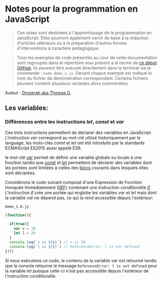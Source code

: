 # Notes pour la programmation en JavaScript

> Ces notes sont destinées à l'apprentissage de la programmation en JavaScript. Elles pourront également servir de base à la rédaction d'articles ultérieurs ou à la préparation d'autres formes d'interventions à caractère pédagogique.

> Tous les exemples de code présentés au cour de cette documentation sont regroupés dans le répertoire `demo` présent à la racine de [ce dépot GitHub](https://github.com/Drozerah/js-notes.git). Ils peuvent être exécuté directement dans le terminal via la commande : `node demo_x.js`. Devant chaque exemple est indiqué le nom du fichier de démonstration correspondant. Certains fichiers peuvent contenir plusieurs variantes alors commentées.

Auteur : [Drozerah aka Thomas G](https://github.com/Drozerah).

## Les variables:

### Différences entre les instructions _let_, _const_ et _var_

Ces trois instructions permettent de déclarer des variables en JavaScript. L'instruction _var_ correspond au mot-clé utilisé historiquement par le language, les mots-clés _const_ et _let_ ont été introduits par le standards ECMAScript ES2015 aussi appelé ES6.

le mot-clé  [_var_](https://developer.mozilla.org/fr/docs/Web/JavaScript/Reference/Instructions/var) permet de définir une variable globale ou locale à une fonction tandis que [_const_](https://developer.mozilla.org/fr/docs/Web/JavaScript/Reference/Instructions/const) et [_let_](https://developer.mozilla.org/fr/docs/Web/JavaScript/Reference/Instructions/let) permettent de déclarer des variables dont les portées sont limitées à celles des [blocs](https://developer.mozilla.org/fr/docs/Web/JavaScript/Reference/Instructions/bloc) courants dans lesquels elles sont déclarées.

Considérons le code suivant composé d'une Expression de Fonction Invoquée Immédiatement ([IIEF](https://developer.mozilla.org/fr/docs/Glossaire/IIFE)) contenant une instruction conditionelle [_if_](https://developer.mozilla.org/fr/docs/Web/JavaScript/Reference/Instructions/if...else). L'instruction _if_ crée une portée qui englobe les variables _var_ et _let_ mais dont la variable _var_ ne dépend pas, ce qui la rend accessible depuis l'extérieur:  

`demo_1.0.js`
````javascript
(function(){
    
  if(true){
    var v = 10
    let l = 20    
  }
  console.log(`v is ${v}`) // v is 10 
  console.log(`l is ${l}`) // ReferenceError: l is not defined
})()
````
Si nous exécutons ce code, le contenu de la variable _var_ est retourné tandis que la console retourne le message `ReferenceError: l is not defined` pour la variable _let_ puisque celle-ci n'est pas accessible depuis l'extérieur de l'instruction conditionelle.

